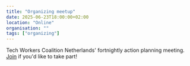 ```yaml
---
title: "Organizing meetup"
date: 2025-06-23T18:00:00+02:00
location: "Online"
organisation: ""
tags: ["organizing"]
---
```


Tech Workers Coalition Netherlands' fortnightly action planning meeting. [Join](/en/join) if you'd like to take part!

